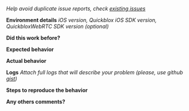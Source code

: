 *Help avoid duplicate issue reports, check [existing issues](https://github.com/QuickBlox/quickblox-ios-sdk/issues)*
 
**Environment details**
*iOS version, Quickblox iOS SDK version, QuickbloxWebRTC SDK version (optional)*


**Did this work before?**


**Expected behavior**


**Actual behavior**


**Logs**
*Attach full logs that will describe your problem (please, use github [gist](https://gist.github.com/))*


**Steps to reproduce the behavior**


**Any others comments?**
 
 

